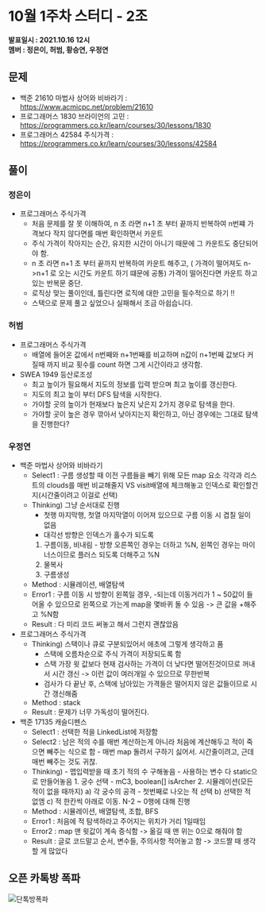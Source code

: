 # 10월 1주차 스터디 - 2조
**발표일시 : 2021.10.16 12시**   
**멤버 : 정은이, 허범, 황승연, 우정연**  
## 문제
- 백준 21610 마법사 상어와 비바라기 : https://www.acmicpc.net/problem/21610
- 프로그래머스 1830 브라이언의 고민 : https://programmers.co.kr/learn/courses/30/lessons/1830
- 프로그래머스 42584 주식가격 : https://programmers.co.kr/learn/courses/30/lessons/42584
## 풀이  
### 정은이
- 프로그래머스 주식가격
  - 처음 문제를 잘 못 이해하여, n 초 라면 n+1 초 부터 끝까지 반복하여 n번쨰 가격보다 작지 않다면를 매번 확인하면서 카운트
  - 주식 가격이 작아지는 순간, 유지한 시간이 아니기 때문에 그 카운트도 중단되어야 함.
  - n 초 라면 n+1 초 부터 끝까지 반복하여 카운트 해주고, ( 가격이 떨어져도 n->n+1 로 오는 시간도 카운트 하기 떄문에 공통)
  가격이 떨어진다면 카운트 하고 있는 반복문 중단.
  - 로직상 맞는 풀이인데, 틀린다면 로직에 대한 고민을 필수적으로 하기 !!
  - 스택으로 문제 풀고 싶었으나 실패해서 조금 아쉽습니다.  
### 허범
- 프로그래머스 주식가격
  - 배열에 들어온 값에서 n번째와 n+1번째를 비교하며 n값이 n+1번째 값보다 커질때 까지 비교 횟수를 count 하면 그게 시간이라고 생각함.   
- SWEA 1949 등산로조성
  - 최고 높이가 필요해서 지도의 정보를 입력 받으며 최고 높이를 갱신한다.
  - 지도의 최고 높이 부터 DFS 탐색을 시작한다.
  - 가야할 곳의 높이가 현재보다 높은지 낮은지 2가지 경우로 탐색을 한다.
  - 가야할 곳이 높은 경우 깎아서 낮아지는지 확인하고, 아닌 경우에는 그대로 탐색을 진행한다?
### 우정연
- 백준 마법사 상어와 비바라기
   * Select1 : 구름 생성할 때 이전 구름들을 빼기 위해 모든 map 요소 각각과 리스트의 clouds를 매번 비교해줄지 VS visit배열에 체크해놓고 인덱스로 확인할건지(시간줄이려고 이걸로 선택)  
   * Thinking) 그냥 순서대로 진행
        - 첫행 마지막행, 첫열 마지막열이 이어져 있으므로 구름 이동 시 겹칠 일이 없음
        - 대각선 방향은 인덱스가 홀수가 되도록
        1. 구름이동, 비내림 - 방향 오른쪽인 경우는 더하고 %N, 왼쪽인 경우는 마이너스이므로 플러스 되도록 더해주고 %N
        2. 물복사
        3. 구름생성
   * Method : 시뮬레이션, 배열탐색
   * Error1 : 구름 이동 시 방향이 왼쪽일 경우, -되는데 이동거리가 1 ~ 50값이 들어올 수 있으므로 왼쪽으로 가는게 map을 몇바퀴 돌 수 있음 -> 큰 값을 +해주고 %N함 
   * Result : 다 미리 코드 써놓고 해서 그런지 괜찮았음
- 프로그래머스 주식가격
   * Thinking) 스택이나 큐로 구분되있어서 애초에 그렇게 생각하고 품
        - 스택에 오름차순으로 주식 가격이 저장되도록 함
        - 스택 가장 윗 값보다 현재 검사하는 가격이 더 낮다면 떨어진것이므로 꺼내서 시간 갱신 -> 이런 값이 여러개일 수 있으므로 무한반복
        - 검사가 다 끝난 후, 스택에 남아있는 가격들은 떨어지지 않은 값들이므로 시간 갱신해줌
   * Method : stack
   * Result : 문제가 너무 가독성이 떨어진다.
- 백준 17135 캐슬디펜스
   * Select1 : 선택한 적을 LinkedList에 저장함 
   * Select2 : 남은 적의 수를 매번 계산하는게 아니라 처음에 계산해두고 적이 죽으면 빼주는 식으로 함 - 매번 map 돌려서 구하기 싫어서. 시간줄이려고, 근데 매번 빼주는 것도 귀찮. 
   * Thinking) 
    		- 맵입력받을 때 초기 적의 수 구해놓음
    		- 사용하는 변수 다 static으로 만들어놓음
    		1. 궁수 선택 - mC3, boolean[] isArcher
    		2. 시뮬레이션(모든 적이 없을 때까지)
    			a) 각 궁수의 공격 - 첫번째로 나오는 적 선택
    			b) 선택한 적 없앰
    			c) 적 한칸씩 아래로 이동. N-2 ~ 0행에 대해 진행
   * Method : 시뮬레이션, 배열탐색, 조합, BFS
   * Error1 : 처음에 적 탐색하라고 주어지는 위치가 거리 1일때임
   * Error2 : map 맨 윗값이 계속 증식함 -> 옮길 때 맨 위는 0으로 해줘야 함
   * Result : 글로 코드말고 순서, 변수들, 주의사항 적어놓고 함 -> 코드짤 때 생각할 게 많았다
## 오픈 카톡방 폭파
![단톡방폭파](https://user-images.githubusercontent.com/92253127/137611288-f89d1b4f-b03a-4c89-a7a7-7ce6c6db51a8.jpg)

